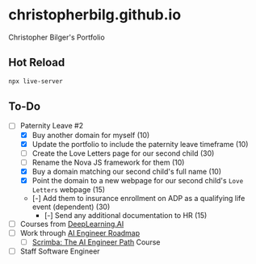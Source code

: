 # christopherbilg.github.io

Christopher Bilger's Portfolio

## Hot Reload

```bash
npx live-server
```

## To-Do

- [ ] Paternity Leave #2
  - [x] Buy another domain for myself (10)
  - [x] Update the portfolio to include the paternity leave timeframe (10)
  - [ ] Create the Love Letters page for our second child (30)
  - [ ] Rename the Nova JS framework for them (10)
  - [x] Buy a domain matching our second child's full name (10)
  - [x] Point the domain to a new webpage for our second child's `Love Letters` webpage (15)
  - [-] Add them to insurance enrollment on ADP as a qualifying life event (dependent) (30)
    - [-] Send any additional documentation to HR (15)
- [ ] Courses from [DeepLearning.AI](https://www.deeplearning.ai/)
- [ ] Work through [AI Engineer Roadmap](https://roadmap.sh/ai-engineer)
  - [ ] [Scrimba: The AI Engineer Path](https://scrimba.com/the-ai-engineer-path-c02v) Course
- [ ] Staff Software Engineer
